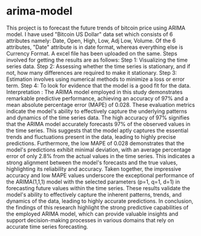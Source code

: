 # arima-model
This project is to forecast the future trends of bitcoin price using ARIMA model.
I have used "Bitcoin US Dollar" data set which consists of 6 attributes namely: Date, Open, High, Low, Adj Low, Volume.
Of the 6 attributes, "Date" attribute is in date format, whereas everything else is Currency Format.
A excel file has been uploaded on the same.
Steps involved for getting the results are as follows:
Step 1: Visualizing the time series data.
Step 2: Assessing whether the time series is stationary, and if not, how many differences are required to make it stationary.
Step 3: Estimation involves using numerical methods to minimize a loss or error term.
Step 4: To look for evidence that the model is a good fit for the data.
Interpretation : The ARIMA model employed in this study demonstrates remarkable predictive performance, achieving an accuracy 
of 97% and a mean absolute percentage error (MAPE) of 0.028. These evaluation metrics indicate the model's 
ability to effectively capture the underlying patterns and dynamics of the time series data. The high accuracy of 
97% signifies that the ARIMA model accurately forecasts 97% of the observed values in the time series. This 
suggests that the model aptly captures the essential trends and fluctuations present in the data, leading to highly 
precise predictions.
Furthermore, the low MAPE of 0.028 demonstrates that the model's predictions exhibit minimal deviation, with an 
average percentage error of only 2.8% from the actual values in the time series. This indicates a strong alignment 
between the model's forecasts and the true values, highlighting its reliability and accuracy. Taken together, the 
impressive accuracy and low MAPE values underscore the exceptional performance of the ARIMA(1,1,1) model 
with the selected parameters (p=1, q=1, d=1) in forecasting future values within the time series. These results 
validate the model's ability to effectively capture the inherent patterns, trends, and dynamics of the data, leading to 
highly accurate predictions.
In conclusion, the findings of this research highlight the strong predictive capabilities of the employed ARIMA 
model, which can provide valuable insights and support decision-making processes in various domains that rely on 
accurate time series forecasting.
